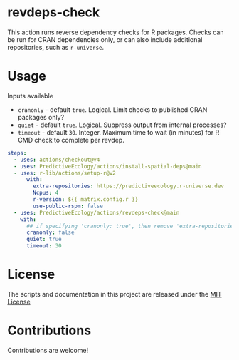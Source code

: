 # revdeps-check

This action runs reverse dependency checks for R packages.
Checks can be run for CRAN dependencies only, or can also include additional repositories, such as `r-universe`.

# Usage

Inputs available

- `cranonly` - default `true`. Logical. Limit checks to published CRAN packages only?
- `quiet` - default `true`. Logical. Suppress output from internal processes?
- `timeout` - default `30`. Integer. Maximum time to wait (in minutes) for R CMD check to complete per revdep.

```yaml
steps:
  - uses: actions/checkout@v4
  - uses: PredictiveEcology/actions/install-spatial-deps@main
  - uses: r-lib/actions/setup-r@v2
      with:
        extra-repositories: https://predictiveecology.r-universe.dev
        Ncpus: 4
        r-version: ${{ matrix.config.r }}
        use-public-rspm: false
  - uses: PredictiveEcology/actions/revdeps-check@main
    with:
      ## if specifying 'cranonly: true', then remove 'extra-repositories' above
      cranonly: false
      quiet: true
      timeout: 30
```

# License

The scripts and documentation in this project are released under the [MIT License](LICENSE)

# Contributions

Contributions are welcome!
